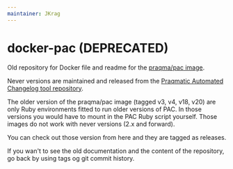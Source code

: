 ```yaml
---
maintainer: JKrag
---
```


# docker-pac (DEPRECATED)

Old repository for Docker file and readme for the [praqma/pac image](https://hub.docker.com/r/praqma/pac).

Never versions are maintained and released from the [Praqmatic Automated Changelog tool repository](https://github.com/Praqma/Praqmatic-Automated-Changelog).

The older version of the praqma/pac image (tagged v3, v4, v18, v20) are only Ruby environments fitted to run older versions of PAC. In those versions you would have to mount in the PAC Ruby script yourself.
Those images do not work with never versions (2.x and forward).

You can check out those version from here and they are tagged as releases.


If you wan't to see the old documentation and the content of the repository, go back by using tags og git commit history.
